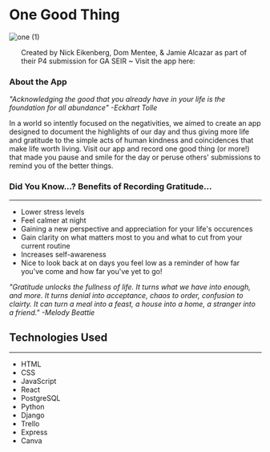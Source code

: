 # One Good Thing
![one (1)](https://media.git.generalassemb.ly/user/38345/files/be267400-4a46-11ec-8aa9-566a2659719d)
<ol>
  Created by Nick Eikenberg, Dom Mentee, & Jamie Alcazar as part of their P4 submission for GA SEIR ~ Visit the app here:
</ol>

### About the App
*"Acknowledging the good that you already have in your life is the foundation for all abundance" -Eckhart Tolle*

In a world so intently focused on the negativities, we aimed to create an app designed to document the highlights of our day and thus giving more life and gratitude to the simple acts of human kindness and coincidences that make life worth living. Visit our app and record one good thing (or more!) that made you pause and smile for the day or peruse others' submissions to remind you of the better things. 

### Did You Know...? Benefits of Recording Gratitude...
***
* Lower stress levels
* Feel calmer at night
* Gaining a new perspective and appreciation for your life's occurences
* Gain clarity on what matters most to you and what to cut from your current routine
* Increases self-awareness
* Nice to look back at on days you feel low as a reminder of how far you've come and how far you've yet to go!

*"Gratitude unlocks the fullness of life. It turns what we have into enough, and more. It turns denial into acceptance, chaos to order, confusion to clairty. It can turn a meal into a feast, a house into a home, a stranger into a friend." -Melody Beattie*

## Technologies Used
***
* HTML
* CSS
* JavaScript
* React
* PostgreSQL
* Python
* Django
* Trello
* Express
* Canva
